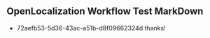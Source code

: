 ## OpenLocalization Workflow Test MarkDown
* 72aefb53-5d36-43ac-a51b-d8f09662324d thanks!

<!--HONumber=Aug16_HO3-->


